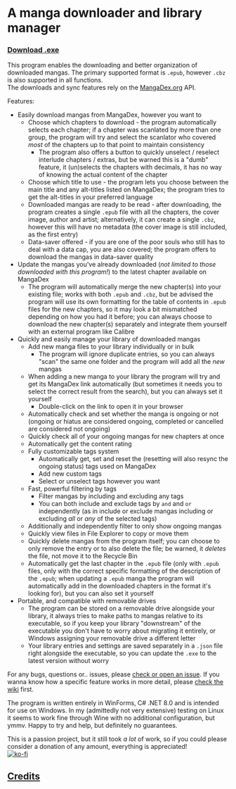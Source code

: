 # A manga downloader and library manager
### [Download .exe](https://github.com/ErisLoona/Manga-Library-Manager/releases)  
This program enables the downloading and better organization of downloaded mangas. The primary supported format is `.epub`, however `.cbz` is also supported in all functions.  
The downloads and sync features rely on the [MangaDex.org](https://mangadex.org/) API.  

Features:  

- Easily download mangas from MangaDex, however you want to  
	- Choose which chapters to download - the program automatically selects each chapter; if a chapter was scanlated by more than one group, the program will try and select the scanlator who covered *most* of the chapters up to that point to maintain consistency  
		- The program also offers a button to quickly unselect / reselect interlude chapters / extras, but be warned this is a "dumb" feature, it (un)selects the chapters with decimals, it has no way of knowing the actual content of the chapter  
	- Choose which title to use - the program lets you choose between the main title and any alt-titles listed on MangaDex; the program tries to get the alt-titles in your preferred language  
	- Downloaded mangas are ready to be read - after downloading, the program creates a single `.epub` file with all the chapters, the cover image, author and artist; alternatively, it can create a single `.cbz`, however this will have no metadata (the cover image is still included, as the first entry)  
	- Data-saver offered - if you are one of the poor souls who still has to deal with a data cap, you are also covered; the program offers to download the mangas in data-saver quality  
- Update the mangas you've already downloaded (*not limited to those downloaded with this program!*) to the latest chapter available on MangaDex  
	- The program will automatically merge the new chapter(s) into your existing file; works with both `.epub` and `.cbz`, but be advised the program will use its own formatting for the table of contents in `.epub` files for the new chapters, so it may look a bit mismatched depending on how you had it before; you can always choose to download the new chapter(s) separately and integrate them yourself with an external program like Calibre  
- Quickly and easily manage your library of downloaded mangas  
	- Add new manga files to your library individually or in bulk  
		- The program will ignore duplicate entries, so you can always "scan" the same one folder and the program will add all the *new* mangas  
	- When adding a new manga to your library the program will try and get its MangaDex link automatically (but sometimes it needs you to select the correct result from the search), but you can always set it yourself  
		- Double-click on the link to open it in your browser  
	- Automatically check and set whether the manga is ongoing or not (ongoing or hiatus are considered ongoing, completed or cancelled are considered not ongoing)  
	- Quickly check all of your ongoing mangas for new chapters at once  
	- Automatically get the content rating  
	- Fully customizable tags system  
		- Automatically get, set and reset the (resetting will also resync the ongoing status) tags used on MangaDex  
		- Add new custom tags  
		- Select or unselect tags however you want  
	- Fast, powerful filtering by tags  
		- Filter mangas by including and excluding any tags  
		- You can both include and exclude tags by `and` and `or` independently (as in include or exclude mangas including or excluding *all* or *any* of the selected tags)  
	- Additionally and independently filter to only show ongoing mangas  
	- Quickly view files in File Explorer to copy or move them  
	- Quickly delete mangas from the program itself; you can choose to only remove the entry or to also delete the file; be warned, it *deletes* the file, not move it to the Recycle Bin  
	- Automatically get the last chapter in the `.epub` file (only with `.epub` files, only with the correct specific formatting of the description of the `.epub`; when updating a `.epub` manga the program will automatically add in the downloaded chapters in the format it's looking for), but you can also set it yourself  
- Portable, and compatible with removable drives  
	- The program can be stored on a removable drive alongside your library, it always tries to make paths to mangas relative to its executable, so if you keep your library "downstream" of the executable you don't have to worry about migrating it entirely, or Windows assigning your removable drive a different letter  
	- Your library entries and settings are saved separately in a `.json` file right alongside the executable, so you can update the `.exe` to the latest version without worry  

For any bugs, questions or.. issues, please [check or open an issue](https://github.com/ErisLoona/Manga-Library-Manager/issues). If you wanna know how a specific feature works in more detail, please [check the wiki](https://github.com/ErisLoona/Manga-Library-Manager/wiki) first.  

The program is written entirely in WinForms, C# .NET 8.0 and is intended for use on Windows. In my (admittedly not very extensive) testing on Linux it seems to work fine through Wine with no additional configuration, but ymmv. Happy to try and help, but definitely no guarantees.  

This is a passion project, but it still took *a lot* of work, so if you could please consider a donation of any amount, everything is appreciated!  
[![ko-fi](https://ko-fi.com/img/githubbutton_sm.svg)](https://ko-fi.com/N4N0OTIEV)  

## [Credits](https://github.com/ErisLoona/Manga-Library-Manager/wiki/Credits)
